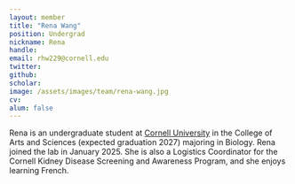 ```yaml
---
layout: member
title: "Rena Wang"
position: Undergrad
nickname: Rena
handle: 
email: rhw229@cornell.edu
twitter: 
github: 
scholar: 
image: /assets/images/team/rena-wang.jpg
cv: 
alum: false
---
```

Rena is an undergraduate student at [Cornell University] in the College of Arts and Sciences (expected graduation 2027) majoring in Biology. Rena joined the lab in January 2025. She is also a Logistics Coordinator for the Cornell Kidney Disease Screening and Awareness Program, and she enjoys learning French.

[Cornell University]: https://www.cornell.edu/
